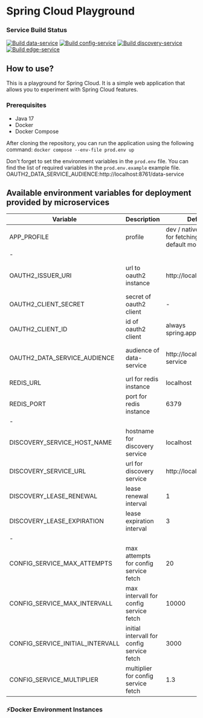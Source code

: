 # Spring Cloud Playground 

### Service Build Status 
[![Build data-service](https://github.com/volalm15/app/actions/workflows/data-service.yml/badge.svg?branch=main)](https://github.com/volalm15/app/actions/workflows/data-service.yml)
[![Build config-service](https://github.com/volalm15/app/actions/workflows/config-service.yml/badge.svg)](https://github.com/volalm15/app/actions/workflows/config-service.yml)
[![Build discovery-service](https://github.com/volalm15/app/actions/workflows/discovery-service.yml/badge.svg?branch=main)](https://github.com/volalm15/app/actions/workflows/discovery-service.yml)
[![Build edge-service](https://github.com/volalm15/app/actions/workflows/edge-service.yml/badge.svg?branch=main)](https://github.com/volalm15/app/actions/workflows/edge-service.yml)

## How to use?
This is a playground for Spring Cloud. It is a simple web application that allows you to experiment with Spring Cloud features.

### Prerequisites
- Java 17
- Docker
- Docker Compose

After cloning the repository, you can run the application using the following command:
`docker compose --env-file prod.env up`

Don't forget to set the environment variables in the `prod.env` file. You can find the list of required variables in the `prod.env.example` example file.
OAUTH2_DATA_SERVICE_AUDIENCE:http://localhost:8761/data-service

## Available environment variables for deployment provided by microservices
| Variable                         | Description                                | Default value                                                             | Service                    |
|----------------------------------|--------------------------------------------|---------------------------------------------------------------------------|----------------------------|
| APP_PROFILE                      | profile                                    | dev / native (=config service for fetching native config in default mode) | all                        |
| -                                |                                            |                                                                           |                            |
| OAUTH2_ISSUER_URI                | url to oauth2 instance                     | http://localhost:8080                                                     | edge-service, data-service |
| OAUTH2_CLIENT_SECRET             | secret of oauth2 client                    | -                                                                         | edge-service               |
| OAUTH2_CLIENT_ID                 | id of oauth2 client                        | always spring.application.name                                            | edge-service               |
| OAUTH2_DATA_SERVICE_AUDIENCE     | audience of data-service                   | http://localhost:8761/data-service                                        | edge-service, data-service |
| REDIS_URL                        | url for redis instance                     | localhost                                                                 | edge-service               |
| REDIS_PORT                       | port for redis instance                    | 6379                                                                      | edge-service               |
| -                                |                                            |                                                                           |                            |
| DISCOVERY_SERVICE_HOST_NAME      | hostname for discovery service             | localhost                                                                 | discovery-service          |
| DISCOVERY_SERVICE_URL            | url for discovery service                  | http://localhost:8761/eureka                                              | all                        |
| DISCOVERY_LEASE_RENEWAL          | lease renewal interval                     | 1                                                                         | all                        |
| DISCOVERY_LEASE_EXPIRATION       | lease expiration interval                  | 3                                                                         | all                        |
| -                                |                                            |                                                                           |                            |
| CONFIG_SERVICE_MAX_ATTEMPTS      | max attempts for config service fetch      | 20                                                                        | all                        |
| CONFIG_SERVICE_MAX_INTERVALL     | max intervall for config service fetch     | 10000                                                                     | all                        |
| CONFIG_SERVICE_INITIAL_INTERVALL | initial intervall for config service fetch | 3000                                                                      | all                        |
| CONFIG_SERVICE_MULTIPLIER        | multiplier for config service fetch        | 1.3                                                                       | all                        |


### ⚡Docker Environment Instances

